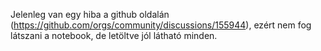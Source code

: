Jelenleg van egy hiba a github oldalán (https://github.com/orgs/community/discussions/155944), ezért nem fog látszani a notebook, de letöltve jól látható minden.
